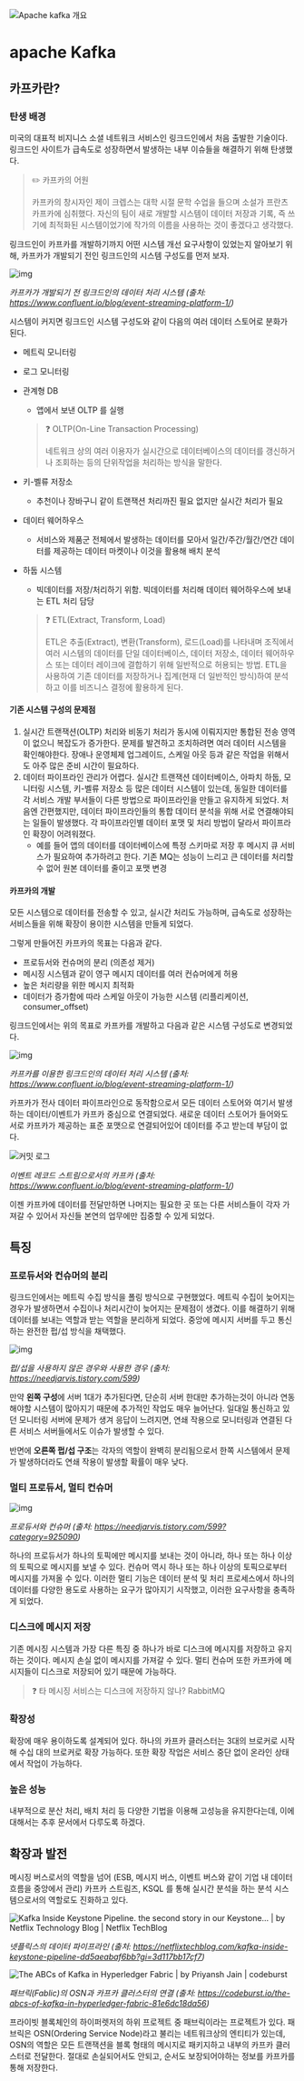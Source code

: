 ![Apache kafka 개요](https://i.pinimg.com/originals/6a/46/51/6a46514d46e0edd07ab4e80c828d60a8.png)



# apache Kafka 



## 카프카란?

### 탄생 배경

미국의 대표적 비지니스 소셜 네트워크 서비스인 링크드인에서 처음 출발한 기술이다. 링크드인 사이트가 급속도로 성장하면서 발생하는 내부 이슈들을 해결하기 위해 탄생했다.

> ✏️ 카프카의 어원
>
> 카프카의 창시자인 제이 크렙스는 대학 시절 문학 수업을 들으며 소설가 프란츠 카프카에 심취했다. 자신의 팀이 새로 개발할 시스템이 데이터 저장과 기록, 즉 쓰기에 최적화된 시스템이었기에 작가의 이름을 사용하는 것이 좋겠다고 생각했다. 



링크드인이 카프카를 개발하기까지 어떤 시스템 개선 요구사항이 있었는지 알아보기 위해, 카프카가 개발되기 전인 링크드인의 시스템 구성도를 먼저 보자.



![img](https://cdn.confluent.io/wp-content/uploads/data-flow-ugly-1-1024x570.png)

*카프카가 개발되기 전 링크드인의 데이터 처리 시스템 (출처: https://www.confluent.io/blog/event-streaming-platform-1/)*



시스템이 커지면 링크드인 시스템 구성도와 같이 다음의 여러 데이터 스토어로 분화가 된다.

- 메트릭 모니터링

- 로그 모니터링

- 관계형 DB

  - 앱에서 보낸 OLTP 를 실행

  > ❓ OLTP(On-Line Transaction Processing)
  >
  > 네트워크 상의 여러 이용자가 실시간으로 데이터베이스의 데이터를 갱신하거나 조회하는 등의 단위작업을 처리하는 방식을 말한다.

- 키-벨류 저장소 

  - 추천이나 장바구니 같이 트랜잭션 처리까진 필요 없지만 실시간 처리가 필요

- 데이터 웨어하우스

  - 서비스와 제품군 전체에서 발생하는 데이터를 모아서 일간/주간/월간/연간 데이터를 제공하는 데이터 마켓이나 이것을 활용해 배치 분석

- 하둡 시스템

  - 빅데이터를 저장/처리하기 위함. 빅데이터를 처리해 데이터 웨어하우스에 보내는 ETL 처리 담당

  > ❓ ETL(Extract, Transform, Load)
  >
  > ETL은 추출(Extract), 변환(Transform), 로드(Load)를 나타내며 조직에서 여러 시스템의 데이터를 단일 데이터베이스, 데이터 저장소, 데이터 웨어하우스 또는 데이터 레이크에 결합하기 위해 일반적으로 허용되는 방법. ETL을 사용하여 기존 데이터를 저장하거나 집계(현재 더 일반적인 방식)하여 분석하고 이를 비즈니스 결정에 활용하게 된다. 





#### 기존 시스템 구성의 문제점

1. 실시간 트랜잭션(OLTP) 처리와 비동기 처리가 동시에 이뤄지지만 통합된 전송 영역이 없으니 복잡도가 증가한다. 문제를 발견하고 조치하려면 여러 데이터 시스템을 확인해야한다. 장애나 운영체제 업그레이드, 스케일 아웃 등과 같은 작업을 위해서도 아주 많은 준비 시간이 필요하다.
2. 데이터 파이프라인 관리가 어렵다. 실시간 트랜잭션 데이터베이스, 아파치 하둡, 모니터링 시스템, 키-벨류 저장소 등 많은 데이터 시스템이 있는데, 동일한 데이터를 각 서비스 개발 부서들이 다른 방법으로 파이프라인을 만들고 유지하게 되었다. 처음엔 간편했지만, 데이터 파이프라인들의 통합 데이터 분석을 위해 서로 연결해야되는 일들이 발생했다. 각 파이프라인별 데이터 포맷 및 처리 방법이 달라서 파이프라인 확장이 어려워졌다.
   - 예를 들어 앱의 데이터를 데이터베이스에 특정 스키마로 저장 후 메시지 큐 서비스가 필요하여 추가하려고 한다. 기존 MQ는 성능이 느리고 큰 데이터를 처리할 수 없어 원본 데이터를 줄이고 포맷 변경



#### 카프카의 개발

모든 시스템으로 데이터를 전송할 수 있고, 실시간 처리도 가능하며, 급속도로 성장하는 서비스들을 위해 확장이 용이한 시스템을 만들게 되었다. 

그렇게 만들어진 카프카의 목표는 다음과 같다.

- 프로듀서와 컨슈머의 분리 (의존성 제거)
- 메시징 시스템과 같이 영구 메시지 데이터를 여러 컨슈머에게 허용
- 높은 처리량을 위한 메시지 최적화
- 데이터가 증가함에 따라 스케일 아웃이 가능한 시스템 (리플리케이션, consumer_offset)



링크드인에서는 위의 목표로 카프카를 개발하고 다음과 같은 시스템 구성도로 변경되었다.

![img](https://cdn.confluent.io/wp-content/uploads/data-flow-1024x778.png)

*카프카를 이용한 링크드인의 데이터 처리 시스템 (출처: https://www.confluent.io/blog/event-streaming-platform-1/)*

카프카가 전사 데이터 파이프라인으로 동작함으로서 모든 데이터 스토어와 여기서 발생하는 데이터/이벤트가 카프카 중심으로 연결되었다. 새로운 데이터 스토어가 들어와도 서로 카프카가 제공하는 표준 포맷으로 연결되어있어 데이터를 주고 받는데 부담이 없다.



![커밋 로그](https://cdn.confluent.io/wp-content/uploads/2016/08/commit_log-copy.png)

*이벤트 레코드 스트림으로서의 카프카 (출처: https://www.confluent.io/blog/event-streaming-platform-1/)*

이젠 카프카에 데이터를 전달만하면 나머지는 필요한 곳 또는 다른 서비스들이 각자 가져갈 수 있어서 자신들 본연의 업무에만 집중할 수 있게 되었다.



## 특징

### 프로듀서와 컨슈머의 분리

링크드인에서는 메트릭 수집 방식을 폴링 방식으로 구현했었다. 메트릭 수집이 늦어지는 경우가 발생하면서 수집이나 처리시간이 늦어지는 문제점이 생겼다. 이를 해결하기 위해 데이터를 보내는 역할과 받는 역할을 분리하게 되었다. 중앙에 메시지 서버를 두고 통신하는 완전한 펍/섭 방식을 채택했다.



![img](https://blog.kakaocdn.net/dn/bbmcex/btqM4AACJd5/TpoEnHcBEC08HNnAq0RUDk/img.png)

*펍/섭을 사용하지 않은 경우와 사용한 경우 (출처: https://needjarvis.tistory.com/599)*

만약 **왼쪽 구성**에 서버 1대가 추가된다면, 단순히 서버 한대만 추가하는것이 아니라 연동해야할 시스템이 많아지기 때문에 추가적인 작업도 매우 늘어난다. 일대일 통신하고 있던 모니터링 서버에 문제가 생겨 응답이 느려지면, 연쇄 작용으로 모니터링과 연결된 다른 서비스 서버들에서도 이슈가 발생할 수 있다.

반면에 **오른쪽 펍/섭 구조**는 각자의 역할이 완벽히 분리됨으로서 한쪽 시스템에서 문제가 발생하더라도 연쇄 작용이 발생할 확률이 매우 낮다.



### 멀티 프로듀서, 멀티 컨슈머

![img](https://blog.kakaocdn.net/dn/E1XtI/btqM4zPitpQ/BiAIeBiwxoKfCXzwQ38H4K/img.jpg)

*프로듀서와 컨슈머 (출처: https://needjarvis.tistory.com/599?category=925090)*

하나의 프로듀서가 하나의 토픽에만 메시지를 보내는 것이 아니라, 하나 또는 하나 이상의 토픽으로 메시지를 보낼 수 있다. 컨슈머 역시 하나 또는 하나 이상의 토픽으로부터 메시지를 가져올 수 있다. 이러한 멀티 기능은 데이터 분석 및 처리 프로세스에서 하나의 데이터를 다양한 용도로 사용하는 요구가 많아지기 시작했고, 이러한 요구사항을 충족하게 되었다.



### 디스크에 메시지 저장

기존 메시징 시스템과 가장 다른 특징 중 하나가 바로 디스크에 메시지를 저장하고 유지하는 것이다. 메시지 손실 없이 메시지를 가져갈 수 있다. 멀티 컨슈머 또한 카프카에 메시지들이 디스크로 저장되어 있기 때문에 가능하다.

> ❓ 타 메시징 서비스는 디스크에 저장하지 않나? RabbitMQ 



### 확장성

확장에 매우 용이하도록 설계되어 있다. 하나의 카프카 클러스터는 3대의 브로커로 시작해 수십 대의 브로커로 확장 가능하다. 또한 확장 작업은 서비스 중단 없이 온라인 상태에서 작업이 가능하다.



### 높은 성능

내부적으로 분산 처리, 배치 처리 등 다양한 기법을 이용해 고성능을 유지한다는데, 이에 대해서는 추후 문서에서 다루도록 하겠다.



## 확장과 발전

메시징 버스로서의 역할을 넘어 (ESB, 메시지 버스, 이벤트 버스와 같이 기업 내 데이터 흐름을 중앙에서 관리) 카프카 스트림즈, KSQL 를 통해 실시간 분석을 하는 분석 시스템으로서의 역할로도 진화하고 있다. 



![Kafka Inside Keystone Pipeline. the second story in our Keystone… | by  Netflix Technology Blog | Netflix TechBlog](https://miro.medium.com/max/960/0*jip8Wym1kmlbaNRs.)

*넷플릭스의 데이터 파이프라인 (출처: https://netflixtechblog.com/kafka-inside-keystone-pipeline-dd5aeabaf6bb?gi=3d117bb17cf7)*



![The ABCs of Kafka in Hyperledger Fabric | by Priyansh Jain | codeburst](https://miro.medium.com/max/1248/0*RvhKCEATyCWmaKrt)

*패브릭(Fablic)의 OSN과 카프카 클러스터의 연결 (출처: https://codeburst.io/the-abcs-of-kafka-in-hyperledger-fabric-81e6dc18da56)*

프라이빗 블록체인의 하이퍼렛저의 하위 프로젝트 중 패브릭이라는 프로젝트가 있다. 패브릭은 OSN(Ordering Service Node)라고 불리는 네트워크상의 엔티티가 있는데, OSN의 역할은 모든 트랜잭션을 블록 형태의 메시지로 패키지하고 내부의 카프카 클러스터로 전달한다. 절대로 손실되어서도 안되고, 순서도 보장되어야하는 정보를 카프카를 통해 저장한다.